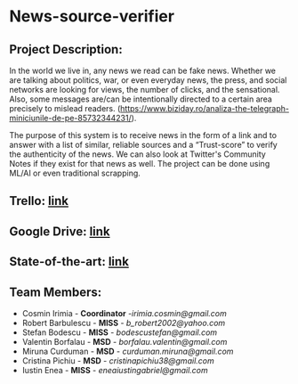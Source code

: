 # News-source-verifier

## Project Description: 

 In the world we live in, any news we read can be fake news. Whether we are talking about politics, war, or even everyday news, the press, and social networks are looking for views, the number of clicks, and the sensational. Also, some messages are/can be intentionally directed to a certain area precisely to mislead readers. (https://www.biziday.ro/analiza-the-telegraph-miniciunile-de-pe-85732344231/).

 The purpose of this system is to receive news in the form of a link and to answer with a list of similar, reliable sources and a “Trust-score” to verify the authenticity of the news. We can also look at Twitter's Community Notes if they exist for that news as well. The project can be done using ML/AI or even traditional scrapping.

## Trello: [link](https://trello.com/b/k4doE2Qo/aset-news-source-verifier)
## Google Drive: [link](https://drive.google.com/drive/u/1/folders/1tYZw6VzmH_XQIJJx3vSe__DSR4s5_UCe)
## State-of-the-art: [link](https://docs.google.com/document/d/1NuzTOKdyk5xh-JmFJZ9gnQGj1xoRKribmAO0OLRrQ_c/edit)

## Team Members:
- Cosmin Irimia - **Coordinator** -_irimia.cosmin@gmail.com_
- Robert Barbulescu - **MISS** - _b_robert2002@yahoo.com_
- Stefan Bodescu - **MISS** - _bodescustefan@gmail.com_
- Valentin Borfalau - **MSD** - _borfalau.valentin@gmail.com_
- Miruna Curduman - **MSD** - _curduman.miruna@gmail.com_
- Cristina Pichiu - **MSD** - _cristinapichiu38@gmail.com_
- Iustin Enea - **MISS** - _eneaiustingabriel@gmail.com_
